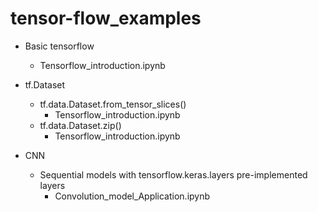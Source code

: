 # tensor-flow_examples

* Basic tensorflow
  * Tensorflow_introduction.ipynb
* tf.Dataset
  * tf.data.Dataset.from_tensor_slices()
    * Tensorflow_introduction.ipynb
  * tf.data.Dataset.zip()
    * Tensorflow_introduction.ipynb

* CNN
  * Sequential models with tensorflow.keras.layers pre-implemented layers
    * Convolution_model_Application.ipynb
